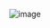 ![image](https://user-images.githubusercontent.com/66316315/137334500-0f69eddc-9069-4315-8348-e1c97119189e.png)

